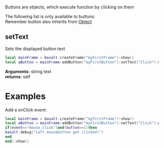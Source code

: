 Buttons are objects, which execute function by clicking on them

The following list is only available to buttons: <br>
Remember button also inherits from [Object](objects/Object.md)

## setText
Sets the displayed button text
````lua
local mainFrame = basalt.createFrame("myFirstFrame"):show()
local aButton = mainFrame:addButton("myFirstButton"):setText("Click"):show() -- you could also use :setValue() instead of :setText() - no difference
````
**Arguments:** string text<br>
**returns:** self<br>

# Examples
Add a onClick event:
````lua
local mainFrame = basalt.createFrame("myFirstFrame"):show()
local aButton = mainFrame:addButton("myFirstButton"):setText("Click"):onClick(function(self,event,button,x,y)
if(event=="mouse_click")and(button==1)then
basalt.debug("Left mousebutton got clicked!")
end
end):show()
````